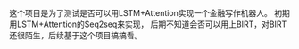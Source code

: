 这个项目是为了测试是否可以用LSTM+Attention实现一个金融写作机器人。
初期用LSTM+Attention的Seq2seq来实现，
后期不知道会否可以用上BIRT，对BIRT还很陌生，后续基于这个项目搞搞看。
